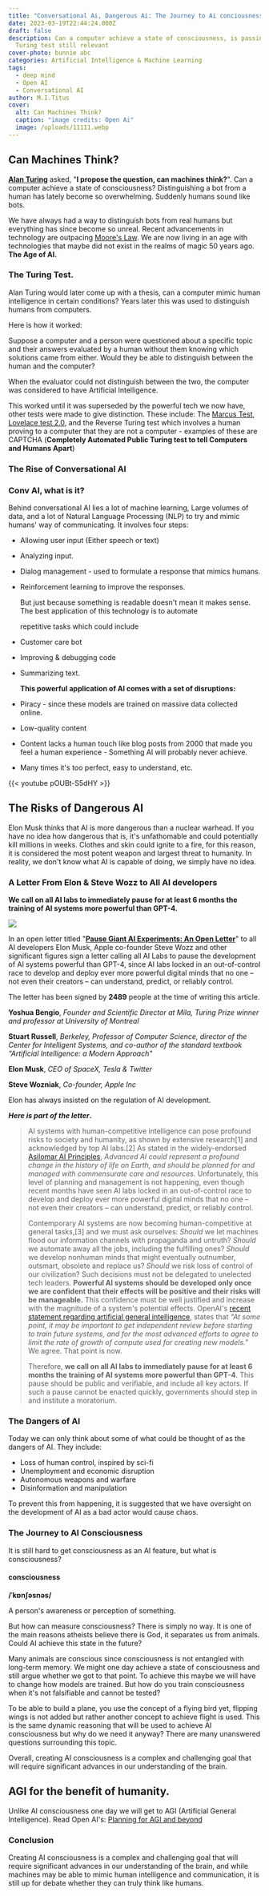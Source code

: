 ```yaml
---
title: "Conversational Ai, Dangerous Ai: The Journey to Ai conciousness"
date: 2023-03-19T22:44:24.000Z
draft: false
description: Can a computer achieve a state of consciousness, is passing the
  Turing test still relevant
cover-photo: bunnie abc
categories: Artificial Intelligence & Machine Learning
tags:
  - deep mind
  - Open AI
  - Conversational AI
author: M.I.Titus
cover:
  alt: Can Machines Think?
  caption: "image credits: Open Ai"
  image: /uploads/11111.webp
---
```

## Can Machines Think?

[**Alan Turing**](https://en.wikipedia.org/wiki/Alan_Turing) asked, "**I propose the question, can machines think?**". Can a computer achieve a state of consciousness? Distinguishing a bot from a human has lately become so overwhelming. Suddenly humans sound like bots.

We have always had a way to distinguish bots from real humans but everything has since become so unreal. Recent advancements in technology are outpacing [Moore's Law](https://blog.bunnieabc.com/posts/new-macbook-pro-14-16-overview-specs-96-gb-ram/). We are now living in an age with technologies that maybe did not exist in the realms of magic 50 years ago. **The Age of AI.**

### The Turing Test.

Alan Turing would later come up with a thesis, can a computer mimic human intelligence in certain conditions? Years later this was used to distinguish humans from computers.

Here is how it worked:

Suppose a computer and a person were questioned about a specific topic and their answers evaluated by a human without them knowing which solutions came from either. Would they be able to distinguish between the human and the computer?

When the evaluator could not distinguish between the two, the computer was considered to have Artificial Intelligence.

This worked until it was superseded by the powerful tech we now have,  other tests were made to give distinction. These include: The [Marcus Test, Lovelace test 2.0,](https://www.techtarget.com/searchenterpriseai/definition/Turing-test) and the Reverse Turing test which involves a human proving to a computer that they are not a computer - examples of these are CAPTCHA (**Completely Automated Public Turing test to tell Computers and Humans Apart**)

### The Rise of Conversational AI

### Conv AI, what is it?

Behind conversational AI lies a lot of machine learning, Large volumes of data, and a lot of Natural Language Processing (NLP) to try and mimic humans' way of communicating. It involves four steps:

* Allowing user input (Either speech or text)
* Analyzing input.
* Dialog management - used to formulate a response that mimics humans.
* Reinforcement learning to improve the responses.

  But just because something is readable doesn't mean it makes sense. The best application of this technology is to automate

  repetitive tasks which could include
* Customer care bot
* Improving & debugging code
* Summarizing text.

  **This powerful application of AI comes with a set of disruptions:**
* Piracy - since these models are trained on massive data collected online.
* Low-quality content
* Content lacks a human touch like blog posts from 2000 that made you feel a human experience - Something AI will probably never achieve.
* Many times it's too perfect, easy to understand, etc.

{{< youtube pOUBt-S5dHY >}}

## The Risks of Dangerous AI

Elon Musk thinks that AI is more dangerous than a nuclear warhead. If you have no idea how dangerous that is, it's unfathomable and could potentially kill millions in weeks. Clothes and skin could ignite to a fire, for this reason, it is considered the most potent weapon and largest threat to humanity. In reality, we don't know what AI is capable of doing, we simply have no idea.

### A Letter From Elon & Steve Wozz to All AI developers

**We call on all AI labs to immediately pause for at least 6 months the training of AI systems more powerful than GPT-4.**

![](/uploads/image_2023-04-01_122421841.png)

In an open letter titled "[**Pause Giant AI Experiments: An Open Letter**](https://futureoflife.org/open-letter/pause-giant-ai-experiments/)" to all AI developers Elon Musk, Apple co-founder Steve Wozz and other significant figures sign a letter calling all AI Labs to pause the development of AI systems powerful than GPT-4, since AI labs locked in an out-of-control race to develop and deploy ever more powerful digital minds that no one – not even their creators – can understand, predict, or reliably control.

The letter has been signed by **2489** people at the time of writing this article.

**Yoshua Bengio**, _Founder and Scientific Director at Mila, Turing Prize winner and professor at University of Montreal_

**Stuart Russell**, _Berkeley, Professor of Computer Science, director of the Center for Intelligent Systems, and co-author of the standard textbook “Artificial Intelligence: a Modern Approach"_

**Elon Musk**, _CEO of SpaceX, Tesla & Twitter_

**Steve Wozniak**, _Co-founder, Apple Inc_

Elon has always insisted on the regulation of AI development.

**_Here is part of the letter_.**

> AI systems with human-competitive intelligence can pose profound risks to society and humanity, as shown by extensive research\[1\] and acknowledged by top AI labs.\[2\] As stated in the widely-endorsed [Asilomar AI Principles](https://futureoflife.org/open-letter/ai-principles/), _Advanced AI could represent a profound change in the history of life on Earth, and should be planned for and managed with commensurate care and resources_. Unfortunately, this level of planning and management is not happening, even though recent months have seen AI labs locked in an out-of-control race to develop and deploy ever more powerful digital minds that no one – not even their creators – can understand, predict, or reliably control.
>
> Contemporary AI systems are now becoming human-competitive at general tasks,\[3\] and we must ask ourselves: _Should_ we let machines flood our information channels with propaganda and untruth? _Should_ we automate away all the jobs, including the fulfilling ones? _Should_ we develop nonhuman minds that might eventually outnumber, outsmart, obsolete and replace us? _Should_ we risk loss of control of our civilization? Such decisions must not be delegated to unelected tech leaders. **Powerful AI systems should be developed only once we are confident that their effects will be positive and their risks will be manageable.** This confidence must be well justified and increase with the magnitude of a system's potential effects. OpenAI's [recent statement regarding artificial general intelligence](https://openai.com/blog/planning-for-agi-and-beyond), states that _"At some point, it may be important to get independent review before starting to train future systems, and for the most advanced efforts to agree to limit the rate of growth of compute used for creating new models."_ We agree. That point is now.
>
> Therefore, **we call on all AI labs to immediately pause for at least 6 months the training of AI systems more powerful than GPT-4**. This pause should be public and verifiable, and include all key actors. If such a pause cannot be enacted quickly, governments should step in and institute a moratorium.

### The Dangers of AI

Today we can only think about some of what could be thought of as the dangers of AI. They include:

* Loss of human control, inspired by sci-fi
* Unemployment and economic disruption
* Autonomous weapons and warfare
* Disinformation and manipulation

To prevent this from happening, it is suggested that we have oversight on the development of AI as a bad actor would cause chaos.

### The Journey to AI Consciousness

It is still hard to get consciousness as an AI feature, but what is consciousness?

#### consciousness

**/ˈkɒnʃəsnəs/**

A person's awareness or perception of something.

But how can measure consciousness? There is simply no way. It is one of the main reasons atheists believe there is God, it separates us from animals. Could AI achieve this state in the future?

Many animals are conscious since consciousness is not entangled with long-term memory. We might one day achieve a state of consciousness and still argue whether we got to that point. To achieve this maybe we will have to change how models are trained. But how do you train consciousness when it's not falsifiable and cannot be tested?

To be able to build a plane, you use the concept of a flying bird yet, flipping wings is not added but rather another concept to achieve flight is used. This is the same dynamic reasoning that will be used to achieve AI consciousness but why do we need it anyway? There are many unanswered questions surrounding this topic.

Overall, creating AI consciousness is a complex and challenging goal that will require significant advances in our understanding of the brain.

## AGI for the benefit of humanity.

Unlike AI consciousness one day we will get to AGI (Artificial General Intelligence). Read Open AI's: [Planning for AGI and beyond](https://openai.com/blog/planning-for-agi-and-beyond)

### Conclusion

Creating AI consciousness is a complex and challenging goal that will require significant advances in our understanding of the brain, and while machines may be able to mimic human intelligence and communication, it is still up for debate whether they can truly think like humans.